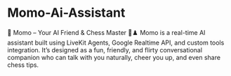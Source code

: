 # Momo-Ai-Assistant
🎤 Momo – Your AI Friend &amp; Chess Master 🤖♟️  Momo is a real-time AI assistant built using LiveKit Agents, Google Realtime API, and custom tools integration. It’s designed as a fun, friendly, and flirty conversational companion who can talk with you naturally, cheer you up, and even share chess tips.
